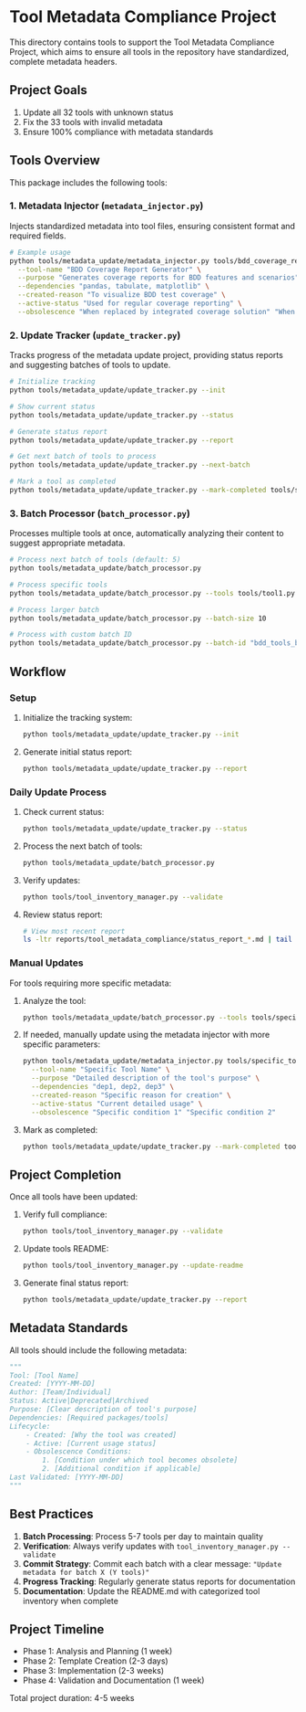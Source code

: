 # Tool Metadata Compliance Project

This directory contains tools to support the Tool Metadata Compliance Project, which aims to ensure all tools in the repository have standardized, complete metadata headers.

## Project Goals

1. Update all 32 tools with unknown status
2. Fix the 33 tools with invalid metadata
3. Ensure 100% compliance with metadata standards

## Tools Overview

This package includes the following tools:

### 1. Metadata Injector (`metadata_injector.py`)

Injects standardized metadata into tool files, ensuring consistent format and required fields.

```bash
# Example usage
python tools/metadata_update/metadata_injector.py tools/bdd_coverage_report.py \
  --tool-name "BDD Coverage Report Generator" \
  --purpose "Generates coverage reports for BDD features and scenarios" \
  --dependencies "pandas, tabulate, matplotlib" \
  --created-reason "To visualize BDD test coverage" \
  --active-status "Used for regular coverage reporting" \
  --obsolescence "When replaced by integrated coverage solution" "When BDD testing approach changes"
```

### 2. Update Tracker (`update_tracker.py`)

Tracks progress of the metadata update project, providing status reports and suggesting batches of tools to update.

```bash
# Initialize tracking
python tools/metadata_update/update_tracker.py --init

# Show current status
python tools/metadata_update/update_tracker.py --status

# Generate status report
python tools/metadata_update/update_tracker.py --report

# Get next batch of tools to process
python tools/metadata_update/update_tracker.py --next-batch

# Mark a tool as completed
python tools/metadata_update/update_tracker.py --mark-completed tools/some_tool.py --batch "batch_1"
```

### 3. Batch Processor (`batch_processor.py`)

Processes multiple tools at once, automatically analyzing their content to suggest appropriate metadata.

```bash
# Process next batch of tools (default: 5)
python tools/metadata_update/batch_processor.py

# Process specific tools
python tools/metadata_update/batch_processor.py --tools tools/tool1.py tools/tool2.py

# Process larger batch
python tools/metadata_update/batch_processor.py --batch-size 10

# Process with custom batch ID
python tools/metadata_update/batch_processor.py --batch-id "bdd_tools_batch1"
```

## Workflow

### Setup

1. Initialize the tracking system:
   ```bash
   python tools/metadata_update/update_tracker.py --init
   ```

2. Generate initial status report:
   ```bash
   python tools/metadata_update/update_tracker.py --report
   ```

### Daily Update Process

1. Check current status:
   ```bash
   python tools/metadata_update/update_tracker.py --status
   ```

2. Process the next batch of tools:
   ```bash
   python tools/metadata_update/batch_processor.py
   ```

3. Verify updates:
   ```bash
   python tools/tool_inventory_manager.py --validate
   ```

4. Review status report:
   ```bash
   # View most recent report
   ls -ltr reports/tool_metadata_compliance/status_report_*.md | tail -1 | xargs cat
   ```

### Manual Updates

For tools requiring more specific metadata:

1. Analyze the tool:
   ```bash
   python tools/metadata_update/batch_processor.py --tools tools/specific_tool.py --batch-id "manual"
   ```

2. If needed, manually update using the metadata injector with more specific parameters:
   ```bash
   python tools/metadata_update/metadata_injector.py tools/specific_tool.py \
     --tool-name "Specific Tool Name" \
     --purpose "Detailed description of the tool's purpose" \
     --dependencies "dep1, dep2, dep3" \
     --created-reason "Specific reason for creation" \
     --active-status "Current detailed usage" \
     --obsolescence "Specific condition 1" "Specific condition 2"
   ```

3. Mark as completed:
   ```bash
   python tools/metadata_update/update_tracker.py --mark-completed tools/specific_tool.py --batch "manual"
   ```

## Project Completion

Once all tools have been updated:

1. Verify full compliance:
   ```bash
   python tools/tool_inventory_manager.py --validate
   ```

2. Update tools README:
   ```bash
   python tools/tool_inventory_manager.py --update-readme
   ```

3. Generate final status report:
   ```bash
   python tools/metadata_update/update_tracker.py --report
   ```

## Metadata Standards

All tools should include the following metadata:

```python
"""
Tool: [Tool Name]
Created: [YYYY-MM-DD]
Author: [Team/Individual]
Status: Active|Deprecated|Archived
Purpose: [Clear description of tool's purpose]
Dependencies: [Required packages/tools]
Lifecycle:
    - Created: [Why the tool was created]
    - Active: [Current usage status]
    - Obsolescence Conditions:
        1. [Condition under which tool becomes obsolete]
        2. [Additional condition if applicable]
Last Validated: [YYYY-MM-DD]
"""
```

## Best Practices

1. **Batch Processing**: Process 5-7 tools per day to maintain quality
2. **Verification**: Always verify updates with `tool_inventory_manager.py --validate`
3. **Commit Strategy**: Commit each batch with a clear message: `"Update metadata for batch X (Y tools)"`
4. **Progress Tracking**: Regularly generate status reports for documentation
5. **Documentation**: Update the README.md with categorized tool inventory when complete

## Project Timeline

- Phase 1: Analysis and Planning (1 week)
- Phase 2: Template Creation (2-3 days)
- Phase 3: Implementation (2-3 weeks)
- Phase 4: Validation and Documentation (1 week)

Total project duration: 4-5 weeks
